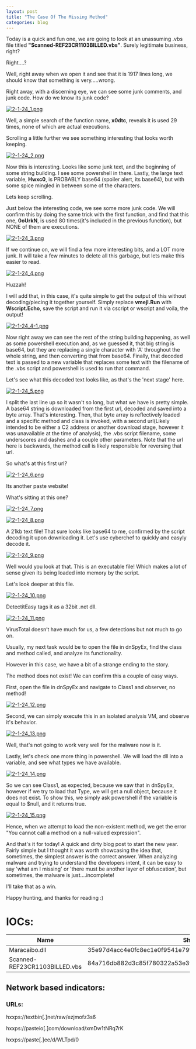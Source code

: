 ```yaml
---
layout: post
title: "The Case Of The Missing Method​"
categories: blog
---
```


Today is a quick and fun one, we are going to look at an unassuming .vbs file titled **"Scanned-REF23CR1103BILLED.vbs"**. Surely legitimate business, right?

Right….?

Well, right away when we open it and see that it is 1917 lines long, we should know that something is very…..wrong.

Right away, with a discerning eye, we can see some junk comments, and junk code.
How do we know its junk code?


[![2-1-24_1.png](/assets/images/2-1-24/2-1-24_1.png)](/assets/images/2-1-24/2-1-24_1.png)


Well, a simple search of the function name, **x0dtc**, reveals it is used 29 times, none of which are actual executions.

Scrolling a little further we see something interesting that looks worth keeping.


[![2-1-24_2.png](/assets/images/2-1-24/2-1-24_2.png)](/assets/images/2-1-24/2-1-24_2.png)



Now this is interesting.
Looks like some junk text, and the beginning of some string building. I see some powershell in there.
Lastly, the large text variable, **Hwxc0**, is PROBABLY base64 (spoiler alert, its base64), but with some spice mingled in between some of the characters.

Lets keep scrolling.

Just below the interesting code, we see some more junk code.
We will confirm this by doing the same trick with the first function, and find that this one, **0oUrkN**, is used 80 times(it's included in the previous function), but NONE of them are executions.


[![2-1-24_3.png](/assets/images/2-1-24/2-1-24_3.png)](/assets/images/2-1-24/2-1-24_3.png)


If we continue on, we will find a few more interesting bits, and a LOT more junk. 
It will take a few minutes to delete all this garbage, but lets make this easier to read.


[![2-1-24_4.png](/assets/images/2-1-24/2-1-24_4.png)](/assets/images/2-1-24/2-1-24_4.png)


Huzzah!

I will add that, in this case, it's quite simple to get the output of this without decoding/piecing it together yourself.
Simply replace **vmejl.Run** with **Wscript.Echo**, save the script and run it via cscript or wscript and voila, the output!

[![2-1-24_4-1.png](/assets/images/2-1-24/2-1-24_4-1.png)](/assets/images/2-1-24/2-1-24_4-1.png)


Now right away we can see the rest of the string building happening, as well as some powershell execution and, as we guessed it, that big string is base64, but they are replacing a single character with 'A' throughout the whole string, and then converting that from base64.
Finally, that decoded text is passed to a new variable that replaces some text with the filename of the .vbs script and powershell is used to run that command.

Let's see what this decoded text looks like, as that's the 'next stage' here.


[![2-1-24_5.png](/assets/images/2-1-24/2-1-24_5.png)](/assets/images/2-1-24/2-1-24_5.png)


I split the last line up so it wasn't so long, but what we have is pretty simple.
A base64 string is downloaded from the first url, decoded and saved into a byte array. That's interesting.
Then, that byte array is reflectively loaded and a specific method and class is invoked, with a second url(Likely intended to be either a C2 address or another download stage, however it was unavailable at the time of analysis), the .vbs script filename, some underscores and dashes and a couple other parameters. Note that the url here is backwards, the method call is likely responsible for reversing that url.

So what's at this first url?


[![2-1-24_6.png](/assets/images/2-1-24/2-1-24_6.png)](/assets/images/2-1-24/2-1-24_6.png)


Its another paste website!

What's sitting at this one?


[![2-1-24_7.png](/assets/images/2-1-24/2-1-24_7.png)](/assets/images/2-1-24/2-1-24_7.png)

[![2-1-24_8.png](/assets/images/2-1-24/2-1-24_8.png)](/assets/images/2-1-24/2-1-24_8.png)


A 21kb text file! That sure looks like base64 to me, confirmed by the script decoding it upon downloading it. Let's use cyberchef to quickly and easyly decode it.


[![2-1-24_9.png](/assets/images/2-1-24/2-1-24_9.png)](/assets/images/2-1-24/2-1-24_9.png)


Well would you look at that. This is an executable file! Which makes a lot of sense given its being loaded into memory by the script.

Let's look deeper at this file.


[![2-1-24_10.png](/assets/images/2-1-24/2-1-24_10.png)](/assets/images/2-1-24/2-1-24_10.png)


DetectitEasy tags it as a 32bit .net dll.


[![2-1-24_11.png](/assets/images/2-1-24/2-1-24_11.png)](/assets/images/2-1-24/2-1-24_11.png)


VirusTotal doesn’t have much for us, a few detections but not much to go on.

Usually, my next task would be to open the file in dnSpyEx, find the class and method called, and analyze its functionality.

However in this case, we have a bit of a strange ending to the story.

The method does not exist!
We can confirm this a couple of easy ways.

First, open the file in dnSpyEx and navigate to Class1 and observer, no method!


[![2-1-24_12.png](/assets/images/2-1-24/2-1-24_12.png)](/assets/images/2-1-24/2-1-24_12.png)


Second, we can simply execute this in an isolated analysis VM, and observe it's behavior.


[![2-1-24_13.png](/assets/images/2-1-24/2-1-24_13.png)](/assets/images/2-1-24/2-1-24_13.png)


Well, that's not going to work very well for the malware now is it.

Lastly, let's check one more thing in powershell.
We will load the dll into a variable, and see what types we have available.


[![2-1-24_14.png](/assets/images/2-1-24/2-1-24_14.png)](/assets/images/2-1-24/2-1-24_14.png)


So we can see Class1, as expected, because we saw that in dnSpyEx, however if we try to load that Type, we will get a null object, because it does not exist. To show this, we simply ask powershell if the variable is equal to $null, and it returns true.


[![2-1-24_15.png](/assets/images/2-1-24/2-1-24_15.png)](/assets/images/2-1-24/2-1-24_15.png)


Hence, when we attempt to load the non-existent method, we get the error "You cannot call a method on a null-valued expression".


And that's it for today! A quick and dirty blog post to start the new year. Fairly simple but I thought it was worth showcasing the idea that, sometimes, the simplest answer is the correct answer. When analyzing malware and trying to understand the developers intent, it can be easy to say 'what am I missing' or 'there must be another layer of obfuscation', but sometimes, the malware is just….incomplete!

I'll take that as a win.

Happy hunting, and thanks for reading :)



# IOCs:

Name                  | Sha256 Hash           |
--------------------- | --------------------- |
Maracaibo.dll        | 35e97d4acc4e0fc8ec1e0f9541e79fa55f101184a1478496b151897eefe74d2e |
Scanned-REF23CR1103BILLED.vbs	       | 84a716db882d3c85f780322a53e3f9ad92390bbaa2618e419e7cd41adced229f |


## Network based indicators:


### URLs:
hxxps://textbin[.]net/raw/ezjmofz3s6

hxxps://pasteio[.]com/download/xmDw1tNRq7rK

hxxps://paste[.]ee/d/WLTpd/0